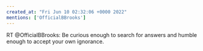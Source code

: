 ```yaml
---
created_at: "Fri Jun 10 02:32:06 +0000 2022"
mentions: ['OfficialBBrooks']
---
```


RT @OfficialBBrooks: Be curious enough to search for answers and humble enough to accept your own ignorance.
